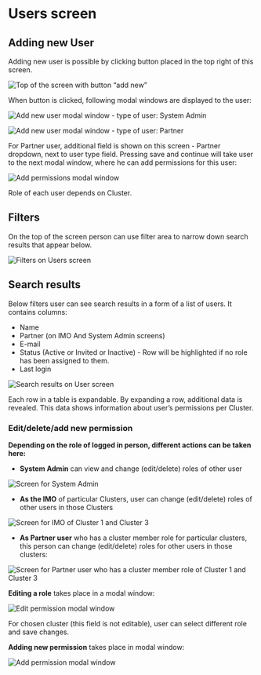 # Users screen

## **Adding new User**

Adding new user is possible by clicking button placed in the top right of this screen.

![Top of the screen with button &#x201C;add new&#x201D;](https://lh3.googleusercontent.com/vvahH-39fTNZZDAeL812OjbWDRxuL3QcZ45QsEj2hsNO1_Fh7dg7cc8fr5hac0nLWu944L7VmWF1BYhkgUV29nYPXy2i0ReMDd9D04ND8lUbKggg8FhCt0gy5LK1wrvmVz9c5cH5)

When button is clicked, following modal windows are displayed to the user:

![Add new user modal window - type of user: System Admin](https://lh6.googleusercontent.com/BJ-XLjwyKJvHkVwxwcTAi24nwciBoFBTk7sbvxI5VR1zAN876eKq4zkyaLuslcZR737A6SVlQgo1MuLWhFbfqW4wlWUSRw8bNFze7zWi7eW5G7Efb2lBkPPtd5hm7TQF7YjQCZeI)

![Add new user modal window - type of user: Partner](https://lh3.googleusercontent.com/OXm7UQQ1vWBoESh50OWGyLMxk0kV5AgPlz0dRL9ipU-PWqY_joquB-OdtLz9FlKIv8GZu1jnZJC2zO3LFvMBi3BgmfaX2z_zAgR83OuzZEx7a1hiQVfrsvXZmbixwt11650Yw0_r)

For Partner user, additional field is shown on this screen - Partner dropdown, next to user type field. Pressing save and continue will take user to the next modal window, where he can add permissions for this user:

![Add permissions modal window](https://lh4.googleusercontent.com/xfi3Kj5DYwLKHEaaEI11fBK0ztFxmlbSrymIp_QISyMCqzknRBmNCeGX1m7YpNclEkpigi6agpJ9aZt2IPaiGIEMWylkP103BwlPl7v3P8__ICX7O8VEbNpyQhhxd3ybxTSaQLcH)

Role of each user depends on Cluster.

## **Filters**

On the top of the screen person can use filter area to narrow down search results that appear below.

![Filters on Users screen](https://lh3.googleusercontent.com/Nf2gTQhtXYh76Gsqo4iuuwjLXJUbwANF0lHII6jwcOZXaVMMNfnI2baBIrtGrmrSWllUwhjmC1Jx2yL10U1_J6iNB11WD_rw5i6UOPUqN_t-gf5xZnTlo-SbMhxJcoXsxBvchvME)

## **Search results**

Below filters user can see search results in a form of a list of users. It contains columns:

* Name
* Partner \(on IMO And System Admin screens\)
* E-mail
* Status \(Active or Invited or Inactive\) - Row will be highlighted if no role has been assigned to them.
* Last login

![Search results on User screen](https://lh6.googleusercontent.com/n7cvvj6KFEGDtX2c3ymMIGQI6Orw7DA6Khv8ekQXYPLpvIcLW4DFmn3aa_Ie-AAdceUjH-wwYwmnMS974wPlmEPcsidX20QWmBbMNgVI2ELD-Q6Su_p4KpQbwXcKkXtDGwCwdDQM)

Each row in a table is expandable. By expanding a row, additional data is revealed. This data shows information about user’s permissions per Cluster.

### Edit/delete/add new permission

**Depending on the role of logged in person, different actions can be taken here:**

* **System Admin** can view and change \(edit/delete\) roles of other user

![Screen for System Admin](https://lh6.googleusercontent.com/t3-WKJNgwyGG8dbPHFdjv4BC6usmqxaeqljNvsFHlXR_ZeH9oGn2rZEp878I2YXbGM13nJufS8b1YkKiRg41y4QlizVcyvjnUGidGPnyTLRay2c4jyCKo5nrA6vP21bLxHa71PCI)

  


* **As the IMO** of particular Clusters, user can change \(edit/delete\) roles of other users in those Clusters

![Screen for IMO of Cluster 1 and Cluster 3](https://lh6.googleusercontent.com/G67kwx0UaUnKqm7y02vZ4gTF3eayATDdDnANPBLHdfbOUQQ5PkwA15OAhCHoOdmx2QuofAusAdD-efnQeuottIeqrVz6ymh7pz0L24f257Xu5FuH8PCbeyc_2VSXA02MiTFZicIh)

  


* **As Partner user** who has a cluster member role for particular clusters, this person can change \(edit/delete\) roles for other users in those clusters:

![Screen for Partner user who has a cluster member role of Cluster 1 and Cluster 3](https://lh4.googleusercontent.com/vD1BwQoPihlb21vUeQlCpi5vLV1vsdyYxmarxyosCtLfYZXBQGhgUhyldDQhXYFzM669rl0eM37NVNcHho4IlxlMJeKtXpyN0JCbleVDVXaGAmCjiuAzsA0kRcRXsJGd-9p0o2VA)

  
**Editing a role** takes place in a modal window:

![Edit permission modal window](https://lh5.googleusercontent.com/3U8Mc1E8B2gRUsi1_sW6O9gWfn9xbieQX_CC00_aX3qauXydk5Y3rMcz2m--XSI5IP0-DOxRRXv-iMYabC2oJ37R5VzfRB_CPrpY1f5vesgX__sHVSzawZ0w64u1ulY4I30FwxBg)

For chosen cluster \(this field is not editable\), user can select different role and save changes.

**Adding new permission** takes place in modal window:

![Add permission modal window](https://lh5.googleusercontent.com/JsXT6FS2oQAPYLC9PfFKvRf8sY7qdKPoMskMMHhnCYxr_iJ74k_p63SCpLsLblkyfZJV4xU92U351Gpc_PIvP6fbRwvEeNfAwIUbmbEHUfcKcawhL_Y_W9gZIzrxhEjGLcg021sQ)



  



